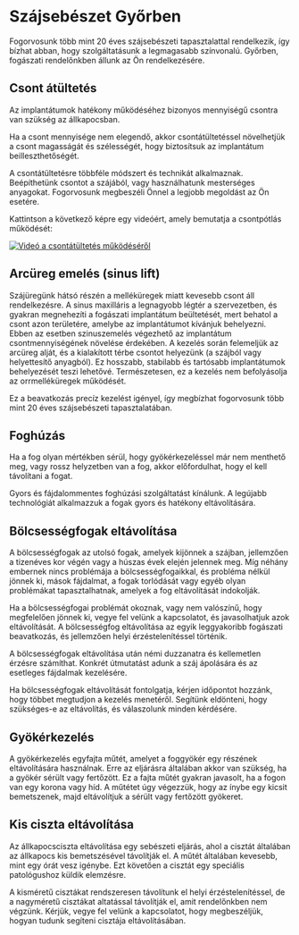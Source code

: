 # Szájsebészet Győrben

Fogorvosunk több mint 20 éves szájsebészeti tapasztalattal rendelkezik, így bízhat abban, hogy szolgáltatásunk a legmagasabb színvonalú. Győrben, fogászati rendelőnkben állunk az Ön rendelkezésére.

## Csont átültetés

Az implantátumok hatékony működéséhez bizonyos mennyiségű csontra van szükség az állkapocsban.

Ha a csont mennyisége nem elegendő, akkor csontátültetéssel növelhetjük a csont magasságát és szélességét, hogy biztosítsuk az implantátum beilleszthetőségét.

A csontátültetésre többféle módszert és technikát alkalmaznak. Beépíthetünk csontot a szájából, vagy használhatunk mesterséges anyagokat. Fogorvosunk megbeszéli Önnel a legjobb megoldást az Ön esetére.

Kattintson a következő képre egy videóért, amely bemutatja a csontpótlás működését:

[![Videó a csontátültetés működéséről](https://img.youtube.com/vi/Mx5gpkqDdns/0.jpg)](https://www.youtube.com/watch?v=Mx5gpkqDdns&t=40)

## Arcüreg emelés (sinus lift)

Szájüregünk hátsó részén a melléküregek miatt kevesebb csont áll rendelkezésre. A sinus maxilláris a legnagyobb légtér a szervezetben, és gyakran megnehezíti a fogászati ​​implantátum beültetését, mert behatol a csont azon területére, amelybe az implantátumot kívánjuk behelyezni. Ebben az esetben szinuszemelés végezhető az implantátum csontmennyiségének növelése érdekében. A kezelés során felemeljük az arcüreg alját, és a kialakított térbe csontot helyezünk (a szájból vagy helyettesítő anyagból). Ez hosszabb, stabilabb és tartósabb implantátumok behelyezését teszi lehetővé. Természetesen, ez a kezelés nem befolyásolja az orrmelléküregek működését.

Ez a beavatkozás precíz kezelést igényel, így megbízhat fogorvosunk több mint 20 éves szájsebészeti tapasztalatában.

## Foghúzás

Ha a fog olyan mértékben sérül, hogy gyökérkezeléssel már nem menthető meg, vagy rossz helyzetben van a fog, akkor előfordulhat, hogy el kell távolítani a fogat.

Gyors és fájdalommentes foghúzási szolgáltatást kínálunk. A legújabb technológiát alkalmazzuk a fogak gyors és hatékony eltávolítására.

## Bölcsességfogak eltávolítása

A bölcsességfogak az utolsó fogak, amelyek kijönnek a szájban, jellemzően a tizenéves kor végén vagy a húszas évek elején jelennek meg. Míg néhány embernek nincs problémája a bölcsességfogaikkal, és probléma nélkül jönnek ki, mások fájdalmat, a fogak torlódását vagy egyéb olyan problémákat tapasztalhatnak, amelyek a fog eltávolítását indokolják.

Ha a bölcsességfogai problémát okoznak, vagy nem valószínű, hogy megfelelően jönnek ki, vegye fel velünk a kapcsolatot, és javasolhatjuk azok eltávolítását. A bölcsességfog eltávolítása az egyik leggyakoribb fogászati ​​beavatkozás, és jellemzően helyi érzéstelenítéssel történik.

A bölcsességfogak eltávolítása után némi duzzanatra és kellemetlen érzésre számíthat. Konkrét útmutatást adunk a száj ápolására és az esetleges fájdalmak kezelésére.

Ha bölcsességfogak eltávolítását fontolgatja, kérjen időpontot hozzánk, hogy többet megtudjon a kezelés menetéről. Segítünk eldönteni, hogy szükséges-e az eltávolítás, és válaszolunk minden kérdésére.

## Gyökérkezelés

A gyökérkezelés egyfajta műtét, amelyet a foggyökér egy részének eltávolítására használnak. Erre az eljárásra általában akkor van szükség, ha a gyökér sérült vagy fertőzött. Ez a fajta műtét gyakran javasolt, ha a fogon van egy korona vagy híd. A műtétet úgy végezzük, hogy az ínybe egy kicsit bemetszenek, majd eltávolítjuk a sérült vagy fertőzött gyökeret.

## Kis ciszta eltávolítása

Az állkapocsciszta eltávolítása egy sebészeti eljárás, ahol a cisztát általában az állkapocs kis bemetszésével távolítják el. A műtét általában kevesebb, mint egy órát vesz igénybe. Ezt követően a cisztát egy speciális patológushoz küldik elemzésre.

A kisméretű cisztákat rendszeresen távolítunk el helyi érzéstelenítéssel, de a nagyméretű cisztákat altatással távolítják el, amit rendelőnkben nem végzünk. Kérjük, vegye fel velünk a kapcsolatot, hogy megbeszéljük, hogyan tudunk segíteni cisztája eltávolításában.